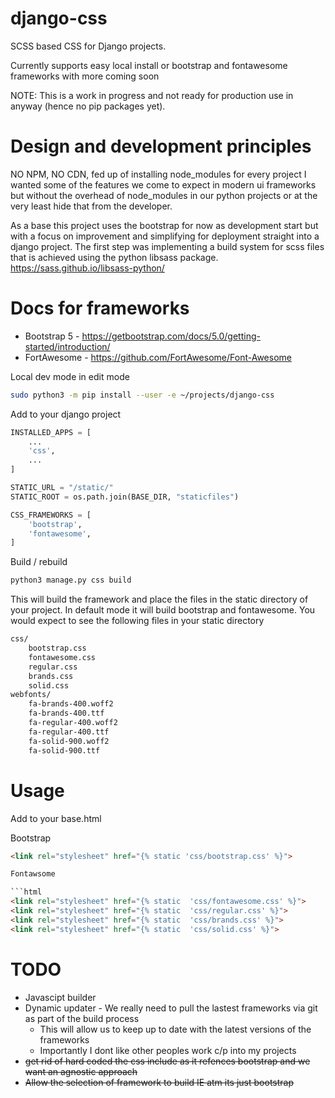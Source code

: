 # django-css

SCSS based CSS for Django projects.

Currently supports easy local install or bootstrap and fontawesome frameworks with more coming soon

NOTE: This is a work in progress and not ready for production use in anyway (hence no pip packages yet).

# Design and development principles

NO NPM, NO CDN, fed up of installing node_modules for every project I wanted some of the features we come to expect in modern
ui frameworks but without the overhead of node_modules in our python projects or at the very least hide that from the developer.

As a base this project uses the bootstrap for now as development start but with a focus on improvement and simplifying
for deployment straight into a django project. The first step was implementing a build system for scss files that is achieved
using the python libsass package. https://sass.github.io/libsass-python/

# Docs for frameworks

* Bootstrap 5 - https://getbootstrap.com/docs/5.0/getting-started/introduction/
* FortAwesome - https://github.com/FortAwesome/Font-Awesome


Local dev mode in edit mode

```bash
sudo python3 -m pip install --user -e ~/projects/django-css
```

Add to your django project

```python
INSTALLED_APPS = [
    ...
    'css',
    ...
]

STATIC_URL = "/static/"
STATIC_ROOT = os.path.join(BASE_DIR, "staticfiles")

CSS_FRAMEWORKS = [
    'bootstrap',
    'fontawesome',
]
```

Build / rebuild

```bash
python3 manage.py css build
```

This will build the framework and place the files in the static directory of your project. In default mode it will build
bootstrap and fontawesome. You would expect to see the following files in your static directory

```bash
css/
    bootstrap.css
    fontawesome.css
    regular.css
    brands.css
    solid.css
webfonts/
    fa-brands-400.woff2
    fa-brands-400.ttf
    fa-regular-400.woff2
    fa-regular-400.ttf
    fa-solid-900.woff2
    fa-solid-900.ttf
```


# Usage

Add to your base.html

Bootstrap

```html
<link rel="stylesheet" href="{% static 'css/bootstrap.css' %}">

Fontawsome

```html
<link rel="stylesheet" href="{% static  'css/fontawesome.css' %}">
<link rel="stylesheet" href="{% static  'css/regular.css' %}">
<link rel="stylesheet" href="{% static  'css/brands.css' %}">
<link rel="stylesheet" href="{% static  'css/solid.css' %}">
```



# TODO

* Javascipt builder
* Dynamic updater - We really need to pull the lastest frameworks via git as part of the build process
  * This will allow us to keep up to date with the latest versions of the frameworks
  * Importantly I dont like other peoples work c/p into my projects
* ~~get rid of hard coded the css include as it refences bootstrap and we want an agnostic approach~~
* ~~Allow the selection of framework to build IE atm its just bootstrap~~
